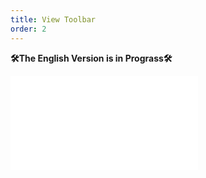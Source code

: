 ```yaml
---
title: View Toolbar
order: 2
---
```


**🛠The English Version is in Prograss🛠**

<embed src="@/docs/design/component/view-toolbar.zh.md"></embed>
